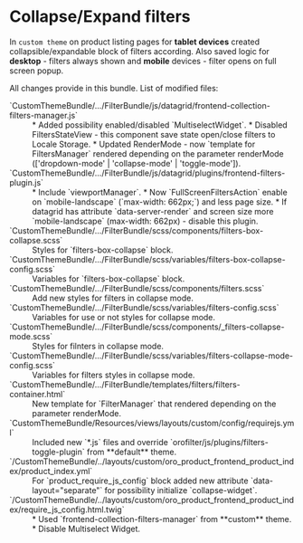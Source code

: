 # Collapse/Expand filters

In `custom theme` on product listing pages for **tablet devices** created collapsible/expandable block of filters according.
Also saved logic for **desktop** - filters always shown and **mobile** devices - filter opens on full screen popup.

All changes provide in this bundle.
List of modified files:
<dl>
    <dt>`CustomThemeBundle/.../FilterBundle/js/datagrid/frontend-collection-filters-manager.js`</dt>
    <dd>
         * Added possibility enabled/disabled `MultiselectWidget`.
         * Disabled FiltersStateView - this component save state open/close filters to Locale Storage.
         * Updated RenderMode - now `template for FiltersManager` rendered depending on
           the parameter renderMode (['dropdown-mode' | 'collapse-mode' | 'toggle-mode']).
    </dd>
    <dt>`CustomThemeBundle/.../FilterBundle/js/datagrid/plugins/frontend-filters-plugin.js`</dt>
    <dd>
         * Include `viewportManager`.
         * Now `FullScreenFiltersAction` enable on `mobile-landscape` (`max-width: 662px;`) and less page size.
         * If datagrid has attribute `data-server-render` and screen size more `mobile-landscape` (max-width: 662px) - disable this plugin.
    </dd>
    <dt>`CustomThemeBundle/.../FilterBundle/scss/components/filters-box-collapse.scss`</dt>
    <dd>
         Styles for `filters-box-collapse` block.
    </dd>
    <dt>`CustomThemeBundle/.../FilterBundle/scss/variables/filters-box-collapse-config.scss`</dt>
    <dd>
        Variables for `filters-box-collapse` block.
    </dd>
    <dt>`CustomThemeBundle/.../FilterBundle/scss/components/filters.scss`</dt>
    <dd>
        Add new styles for filters in collapse mode.
    </dd>
    <dt>`CustomThemeBundle/.../FilterBundle/scss/variables/filters-config.scss`</dt>
    <dd>
        Variables for use or not styles for collapse mode.
    </dd>
    <dt>`CustomThemeBundle/.../FilterBundle/scss/components/_filters-collapse-mode.scss`</dt>
    <dd>
        Styles for filnters in collapse mode.
    </dd>
    <dt>`CustomThemeBundle/.../FilterBundle/scss/variables/filters-collapse-mode-config.scss`</dt>
    <dd>
        Variables for filters styles in collapse mode.
    </dd>
    <dt>`CustomThemeBundle/.../FilterBundle/templates/filters/filters-container.html`</dt>
    <dd>
        New template for `FilterManager` that rendered depending on the parameter renderMode.
    </dd>
    <dt>`CustomThemeBundle/Resources/views/layouts/custom/config/requirejs.yml`</dt>
    <dd>
        Included new `*.js` files and override `orofilter/js/plugins/filters-toggle-plugin` from **default** theme.
    </dd>
    <dt>`/CustomThemeBundle/../layouts/custom/oro_product_frontend_product_index/product_index.yml`</dt>
    <dd>
        For `product_require_js_config` block added new attribute `data-layout="separate"` for possibility initialize `collapse-widget`.
    </dd>
    <dt>`/CustomThemeBundle/../layouts/custom/oro_product_frontend_product_index/require_js_config.html.twig`</dt>
    <dd>
        * Used `frontend-collection-filters-manager` from **custom** theme.
        * Disable Multiselect Widget.
    </dd>
</dl>
